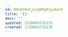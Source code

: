 ```yaml
---
id: 89uhnhwtjosq89g9jyu6znt
title: '11'
desc: ''
updated: 1728903735235
created: 1728903735235
---
```

